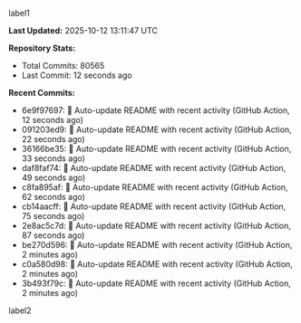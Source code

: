 
label1 
<!-- ACTIVITY_START -->
**Last Updated:** 2025-10-12 13:11:47 UTC

**Repository Stats:**
- Total Commits: 80565
- Last Commit: 12 seconds ago

**Recent Commits:**
- 6e9f97697: 🤖 Auto-update README with recent activity (GitHub Action, 12 seconds ago)
- 091203ed9: 🤖 Auto-update README with recent activity (GitHub Action, 22 seconds ago)
- 36166be35: 🤖 Auto-update README with recent activity (GitHub Action, 33 seconds ago)
- daf8faf74: 🤖 Auto-update README with recent activity (GitHub Action, 49 seconds ago)
- c8fa895af: 🤖 Auto-update README with recent activity (GitHub Action, 62 seconds ago)
- cb14aacff: 🤖 Auto-update README with recent activity (GitHub Action, 75 seconds ago)
- 2e8ac5c7d: 🤖 Auto-update README with recent activity (GitHub Action, 87 seconds ago)
- be270d596: 🤖 Auto-update README with recent activity (GitHub Action, 2 minutes ago)
- c0a580d98: 🤖 Auto-update README with recent activity (GitHub Action, 2 minutes ago)
- 3b493f79c: 🤖 Auto-update README with recent activity (GitHub Action, 2 minutes ago)
<!-- ACTIVITY_END -->

label2
